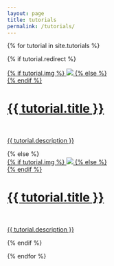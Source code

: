 ```yaml
---
layout: page
title: tutorials
permalink: /tutorials/
---
```


{% for tutorial in site.tutorials %}

{% if tutorial.redirect %}
<div class="project">
    <div class="thumbnail">
        <a href="{{ tutorial.redirect }}" target="_blank">
        {% if tutorial.img %}
        <img class="thumbnail" src="{{ tutorial.img | prepend: site.baseurl | prepend: site.url }}"/>
        {% else %}
        <div class="thumbnail blankbox"></div>
        {% endif %}    
        <span>
            <h1>{{ tutorial.title }}</h1>
            <br/>
            <p>{{ tutorial.description }}</p>
        </span>
        </a>
    </div>
</div>
{% else %}

<div class="project ">
    <div class="thumbnail">
        <a href="{{ tutorial.url | prepend: site.baseurl | prepend: site.url }}">
        {% if tutorial.img %}
        <img class="thumbnail" src="{{ tutorial.img | prepend: site.baseurl | prepend: site.url }}"/>
        {% else %}
        <div class="thumbnail blankbox"></div>
        {% endif %}    
        <span>
            <h1>{{ tutorial.title }}</h1>
            <br/>
            <p>{{ tutorial.description }}</p>
        </span>
        </a>
    </div>
</div>

{% endif %}

{% endfor %}
